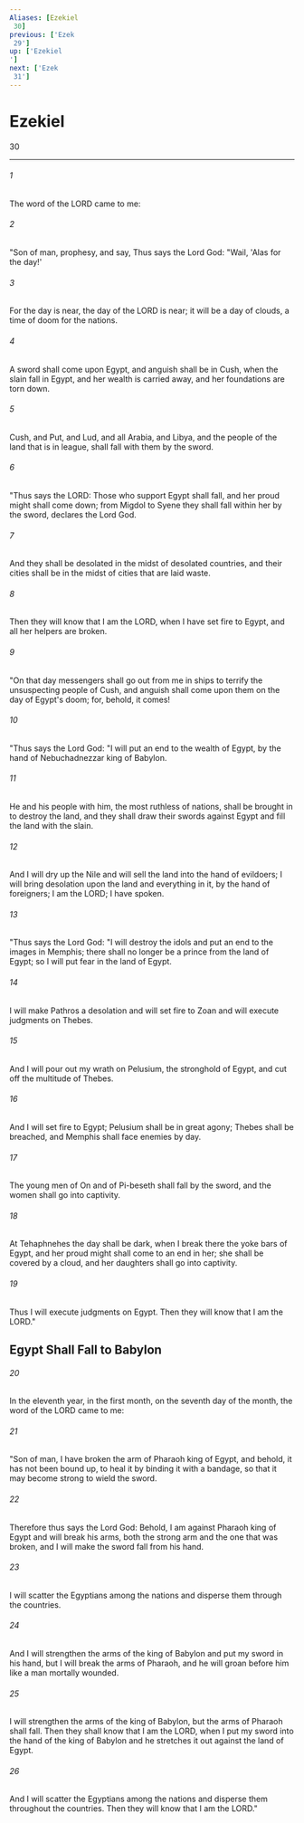 ```yaml
---
Aliases: [Ezekiel 30]
previous: ['Ezek 29']
up: ['Ezekiel']
next: ['Ezek 31']
---
```

# Ezekiel 30

***
 

###### 1 
The word of the LORD came to me:  

###### 2 
"Son of man, prophesy, and say, Thus says the Lord God: "Wail, 'Alas for the day!'   

###### 3 
For the day is near,  the day of the LORD is near;  it will be a day of clouds,  a time of doom for the nations.   

###### 4 
A sword shall come upon Egypt,  and anguish shall be in Cush,  when the slain fall in Egypt,  and her wealth is carried away,  and her foundations are torn down.  

###### 5 
Cush, and Put, and Lud, and all Arabia, and Libya, and the people of the land that is in league, shall fall with them by the sword.  

###### 6 
"Thus says the LORD:  Those who support Egypt shall fall,  and her proud might shall come down;  from Migdol to Syene  they shall fall within her by the sword,  declares the Lord God.   

###### 7 
And they shall be desolated in the midst of desolated countries,  and their cities shall be in the midst of cities that are laid waste.   

###### 8 
Then they will know that I am the LORD,  when I have set fire to Egypt,  and all her helpers are broken.  

###### 9 
"On that day messengers shall go out from me in ships to terrify the unsuspecting people of Cush, and anguish shall come upon them on the day of Egypt's doom; for, behold, it comes!  

###### 10 
"Thus says the Lord God: "I will put an end to the wealth of Egypt,  by the hand of Nebuchadnezzar king of Babylon.   

###### 11 
He and his people with him, the most ruthless of nations,  shall be brought in to destroy the land,  and they shall draw their swords against Egypt  and fill the land with the slain.   

###### 12 
And I will dry up the Nile  and will sell the land into the hand of evildoers;  I will bring desolation upon the land and everything in it,  by the hand of foreigners;  I am the LORD; I have spoken.  

###### 13 
"Thus says the Lord God: "I will destroy the idols  and put an end to the images in Memphis;  there shall no longer be a prince from the land of Egypt;  so I will put fear in the land of Egypt.   

###### 14 
I will make Pathros a desolation  and will set fire to Zoan  and will execute judgments on Thebes.   

###### 15 
And I will pour out my wrath on Pelusium,  the stronghold of Egypt,  and cut off the multitude of Thebes.   

###### 16 
And I will set fire to Egypt;  Pelusium shall be in great agony;  Thebes shall be breached,  and Memphis shall face enemies by day.   

###### 17 
The young men of On and of Pi-beseth shall fall by the sword,  and the women shall go into captivity.   

###### 18 
At Tehaphnehes the day shall be dark,  when I break there the yoke bars of Egypt,  and her proud might shall come to an end in her;  she shall be covered by a cloud,  and her daughters shall go into captivity.   

###### 19 
Thus I will execute judgments on Egypt.  Then they will know that I am the LORD."  ## Egypt Shall Fall to Babylon  

###### 20 
In the eleventh year, in the first month, on the seventh day of the month, the word of the LORD came to me:  

###### 21 
"Son of man, I have broken the arm of Pharaoh king of Egypt, and behold, it has not been bound up, to heal it by binding it with a bandage, so that it may become strong to wield the sword.  

###### 22 
Therefore thus says the Lord God: Behold, I am against Pharaoh king of Egypt and will break his arms, both the strong arm and the one that was broken, and I will make the sword fall from his hand.  

###### 23 
I will scatter the Egyptians among the nations and disperse them through the countries.  

###### 24 
And I will strengthen the arms of the king of Babylon and put my sword in his hand, but I will break the arms of Pharaoh, and he will groan before him like a man mortally wounded.  

###### 25 
I will strengthen the arms of the king of Babylon, but the arms of Pharaoh shall fall. Then they shall know that I am the LORD, when I put my sword into the hand of the king of Babylon and he stretches it out against the land of Egypt.  

###### 26 
And I will scatter the Egyptians among the nations and disperse them throughout the countries. Then they will know that I am the LORD."
